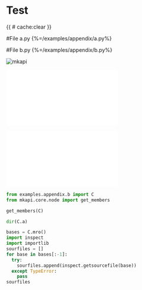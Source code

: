 # Test

<style type="text/css">
<!--
.mkapi-node {
  border: 2px dashed #88AA88;
}
-->
</style>

{{ # cache:clear }}

#File a.py {%=/examples/appendix/a.py%}

#File b.py {%=/examples/appendix/b.py%}

![mkapi](appendix.a.A)

![mkapi](appendix.b.B)

![mkapi](appendix.b.C)


```python
from examples.appendix.b import C
from mkapi.core.node import get_members

get_members(C)
```

```python
dir(C.a)
```

```python
bases = C.mro()
import inspect
import importlib
sourfiles = []
for base in bases[:-1]:
  try:
    sourfiles.append(inspect.getsourcefile(base))
  except TypeError:
    pass
sourfiles  

```
